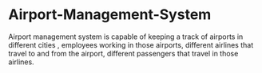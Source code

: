 # Airport-Management-System
Airport management system is capable of keeping a track of airports in different cities , employees working in those airports, different airlines that travel to and from the airport, different passengers that travel in those airlines.
